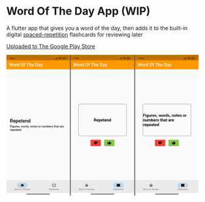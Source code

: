 # Word Of The Day App (WIP)

A flutter app that gives you a word of the day, then adds it to the built-in digital [spaced-repetition](https://www.youtube.com/watch?v=-uMMRjrzPmE) flashcards for reviewing later

[Uploaded to The Google Play Store](https://play.google.com/store/apps/details?id=com.app.word_of_the_day)

![App Screenshots](assets/screenshotsForGithub.png)

